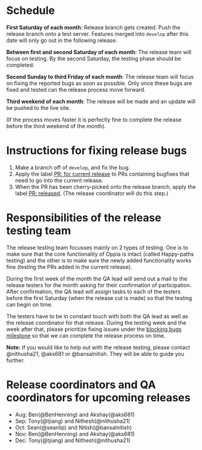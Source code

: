 # Schedule
**First Saturday of each month**: Release branch gets created. Push the release branch onto a test server.
Features merged into `develop` after this date will only go out in the following release.

**Between first and second Saturday of each month**: The release team will focus on testing. By the second Saturday, the testing phase should be completed.

**Second Sunday to third Friday of each month**: The release team will focus on fixing the reported bugs as soon as possible. Only once these bugs are fixed and tested can the release process move forward.

**Third weekend of each month**:  The release will be made and an update will be pushed to the live site.

(If the process moves faster it is perfectly fine to complete the release before the third weekend of the month).

# Instructions for fixing release bugs
1. Make a branch off of `develop`, and fix the bug.
1. Apply the label [PR: for current release](https://github.com/oppia/oppia/labels/PR%3A%20for%20current%20release) to PRs containing bugfixes that need to go into the current release.
1. When the PR has been cherry-picked onto the release branch, apply the label [PR: released](https://github.com/oppia/oppia/labels/PR%3A%20released). (The release coordinator will do this step.)

# Responsibilities of the release testing team
The release testing team focusses mainly on 2 types of testing. One is to make sure that the core functionality of Oppia is intact (called Happy-paths testing) and the other is to make sure the newly added functionality works fine (testing the PRs added in the current release). 

During the first week of the month the QA lead will send out a mail to the release testers for the month asking for their confirmation of participation. After confirmation, the QA lead will assign tasks to each of the testers before the first Saturday (when the release cut is made) so that the testing can begin on time. 

The testers have to be in constant touch with both the QA lead as well as the release coordinator for that release. During the testing week and the week after that, please prioritize fixing issues under the [blocking bugs milestone](https://github.com/oppia/oppia/milestone/39) so that we can complete the release process on time.  

**Note:** If you would like to help out with the release testing, please contact @nithusha21, @aks681 or @bansalnitish. They will be able to guide you further. 

# Release coordinators and QA coordinators for upcoming releases
* Aug: Ben(@BenHenning) and Akshay(@aks681)
* Sep: Tony(@tjiang) and Nithesh(@nithusha21)
* Oct: Sean(@seanlip) and Nitish(@bansalnitish)
* Nov: Ben(@BenHenning) and Akshay(@aks681)
* Dec: Tony(@tjiang) and Nithesh(@nithusha21)
